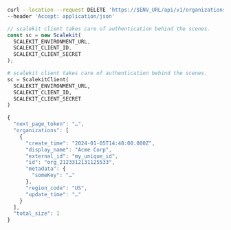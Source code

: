 
<CodeWithHeader method="delete" endpoint="/api/v1/organizations/{id}/portal_links">
<Tabs groupId="tech-stack" querystring>
<TabItem value="curl" label="cURL">

```bash showLineNumbers
curl --location --request DELETE 'https://$ENV_URL/api/v1/organizations/{id}/portal_links' \
--header 'Accept: application/json'
```

</TabItem>
<TabItem value="nodejs" label="Node.js">

```js showLineNumbers
// scalekit client takes care of authentication behind the scenes.
const sc = new Scalekit(
  SCALEKIT_ENVIRONMENT_URL,
  SCALEKIT_CLIENT_ID,
  SCALEKIT_CLIENT_SECRET
);

```

</TabItem>
<TabItem value="py" label="Python">

```python showLineNumbers
# scalekit client takes care of authentication behind the scenes.
sc = ScalekitClient(
  SCALEKIT_ENVIRONMENT_URL,
  SCALEKIT_CLIENT_ID,
  SCALEKIT_CLIENT_SECRET
)

```

</TabItem>
</Tabs>
</CodeWithHeader>
<CodeWithHeader title="Response">

```js
{
  "next_page_token": "…",
  "organizations": [
    {
      "create_time": "2024-01-05T14:48:00.000Z",
      "display_name": "Acme Corp",
      "external_id": "my_unique_id",
      "id": "org_2123312131125533",
      "metadata": {
        "someKey": "…"
      },
      "region_code": "US",
      "update_time": "…"
    }
  ],
  "total_size": 1
}
```

</CodeWithHeader>
